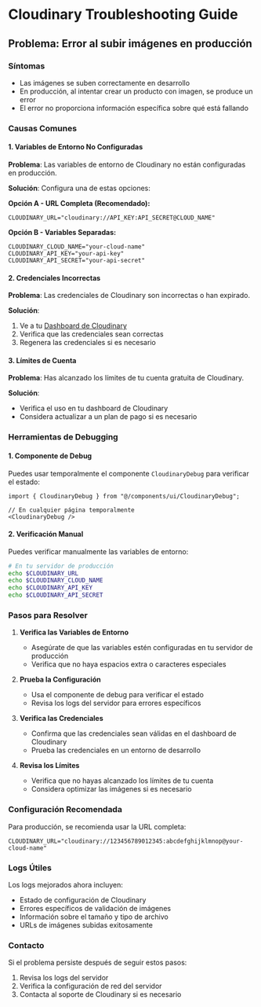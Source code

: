 # Cloudinary Troubleshooting Guide

## Problema: Error al subir imágenes en producción

### Síntomas
- Las imágenes se suben correctamente en desarrollo
- En producción, al intentar crear un producto con imagen, se produce un error
- El error no proporciona información específica sobre qué está fallando

### Causas Comunes

#### 1. Variables de Entorno No Configuradas
**Problema**: Las variables de entorno de Cloudinary no están configuradas en producción.

**Solución**: Configura una de estas opciones:

**Opción A - URL Completa (Recomendado):**
```env
CLOUDINARY_URL="cloudinary://API_KEY:API_SECRET@CLOUD_NAME"
```

**Opción B - Variables Separadas:**
```env
CLOUDINARY_CLOUD_NAME="your-cloud-name"
CLOUDINARY_API_KEY="your-api-key"
CLOUDINARY_API_SECRET="your-api-secret"
```

#### 2. Credenciales Incorrectas
**Problema**: Las credenciales de Cloudinary son incorrectas o han expirado.

**Solución**: 
1. Ve a tu [Dashboard de Cloudinary](https://cloudinary.com/console)
2. Verifica que las credenciales sean correctas
3. Regenera las credenciales si es necesario

#### 3. Límites de Cuenta
**Problema**: Has alcanzado los límites de tu cuenta gratuita de Cloudinary.

**Solución**:
- Verifica el uso en tu dashboard de Cloudinary
- Considera actualizar a un plan de pago si es necesario

### Herramientas de Debugging

#### 1. Componente de Debug
Puedes usar temporalmente el componente `CloudinaryDebug` para verificar el estado:

```tsx
import { CloudinaryDebug } from "@/components/ui/CloudinaryDebug";

// En cualquier página temporalmente
<CloudinaryDebug />
```

#### 2. Verificación Manual
Puedes verificar manualmente las variables de entorno:

```bash
# En tu servidor de producción
echo $CLOUDINARY_URL
echo $CLOUDINARY_CLOUD_NAME
echo $CLOUDINARY_API_KEY
echo $CLOUDINARY_API_SECRET
```

### Pasos para Resolver

1. **Verifica las Variables de Entorno**
   - Asegúrate de que las variables estén configuradas en tu servidor de producción
   - Verifica que no haya espacios extra o caracteres especiales

2. **Prueba la Configuración**
   - Usa el componente de debug para verificar el estado
   - Revisa los logs del servidor para errores específicos

3. **Verifica las Credenciales**
   - Confirma que las credenciales sean válidas en el dashboard de Cloudinary
   - Prueba las credenciales en un entorno de desarrollo

4. **Revisa los Límites**
   - Verifica que no hayas alcanzado los límites de tu cuenta
   - Considera optimizar las imágenes si es necesario

### Configuración Recomendada

Para producción, se recomienda usar la URL completa:

```env
CLOUDINARY_URL="cloudinary://123456789012345:abcdefghijklmnop@your-cloud-name"
```

### Logs Útiles

Los logs mejorados ahora incluyen:
- Estado de configuración de Cloudinary
- Errores específicos de validación de imágenes
- Información sobre el tamaño y tipo de archivo
- URLs de imágenes subidas exitosamente

### Contacto

Si el problema persiste después de seguir estos pasos:
1. Revisa los logs del servidor
2. Verifica la configuración de red del servidor
3. Contacta al soporte de Cloudinary si es necesario 